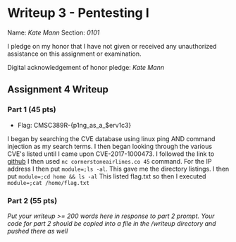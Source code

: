 Writeup 3 - Pentesting I
======

Name: *Kate Mann*
Section: *0101*

I pledge on my honor that I have not given or received any unauthorized assistance on this assignment or examination.

Digital acknowledgement of honor pledge: *Kate Mann*

## Assignment 4 Writeup

### Part 1 (45 pts)
* Flag: CMSC389R-{p1ng_as_a_$erv1c3}

I began by searching the CVE database using linux ping AND command injection as my search terms. 
I then began looking through the various CVE's listed until I came upon CVE-2017-1000473. 
I followed the link to [github](https://github.com/afaqurk/linux-dash/issues/447)
I then used `nc cornerstoneairlines.co 45` command.
For the IP address I then put `module=;ls -al`. This gave me the directory listings. 
I then put `module=;cd home && ls -al`
This listed flag.txt so then I executed `module=;cat /home/flag.txt`


### Part 2 (55 pts)
*Put your writeup >= 200 words here in response to part 2 prompt. Your code for part 2 should be copied into a file in the /writeup directory and pushed there as well*
